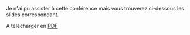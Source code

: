 
Je n'ai pu assister à cette conférence mais vous trouverez ci-dessous les slides correspondant.



A télécharger en <a href="http://www.elao.com/blog/wp-content/uploads/sflive2012/framework.pdf" title="Symfony Live 2012 - What do I get from the full stack framework? " target="_blank">PDF</a>